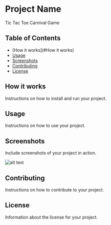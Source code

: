 # Project Name

Tic Tac Toe Carnival Game

## Table of Contents

- [How it works](#How it works)
- [Usage](#usage)
- [Screenshots](#screenshots)
- [Contributing](#contributing)
- [License](#license)

## How it works

Instructions on how to install and run your project.

## Usage

Instructions on how to use your project.

## Screenshots

Include screenshots of your project in action.

![alt text](image_url)

## Contributing

Instructions on how to contribute to your project.

## License

Information about the license for your project.
